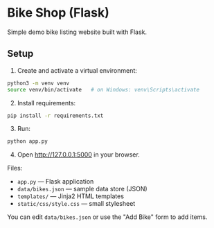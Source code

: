# Bike Shop (Flask)

Simple demo bike listing website built with Flask.

## Setup

1. Create and activate a virtual environment:
```bash
python3 -m venv venv
source venv/bin/activate   # on Windows: venv\Scripts\activate
```

2. Install requirements:
```bash
pip install -r requirements.txt
```

3. Run:
```bash
python app.py
```

4. Open http://127.0.0.1:5000 in your browser.

Files:
- `app.py` — Flask application
- `data/bikes.json` — sample data store (JSON)
- `templates/` — Jinja2 HTML templates
- `static/css/style.css` — small stylesheet

You can edit `data/bikes.json` or use the "Add Bike" form to add items.
